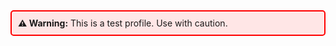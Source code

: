 <div style="border: 2px solid red; background-color: #ffe6e6; padding: 10px; border-radius: 5px;">
  <strong>⚠️ Warning:</strong> This is a test profile. Use with caution.
</div>
